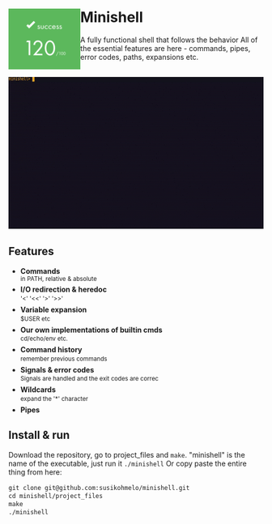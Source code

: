 # Minishell <img align="left" src="https://github.com/susikohmelo/minishell/blob/main/readme_files/score.png" height="120"/>
A fully functional shell that follows the behavior  All of the essential features are here - commands, pipes, error codes, paths, expansions etc.

<br/>

<img src="https://github.com/susikohmelo/minishell/blob/main/readme_files/minishell_minidemo.gif" height="300" />

## Features
* **Commands** <br/>
<sup> in PATH, relative & absolute
* **I/O redirection & heredoc** <br/>
<sup> '<' '<<' '>' '>>' <sup/>
* **Variable expansion** <br/>
<sup> $USER etc <sup/>
* **Our own implementations of builtin cmds** <br/>
<sup> cd/echo/env etc. <sup/>
* **Command history** <br/>
<sup> remember previous commands <sup/>
* **Signals & error codes** <br/>
<sup> Signals are handled and the exit codes are correc <sup/>
* **Wildcards** <br/>
<sup> expand the '*' character <sup/>
* **Pipes**
## Install & run
Download the repository, go to project_files and `make`. "minishell" is the name of the executable, just run it `./minishell`
Or copy paste the entire thing from here:
```
git clone git@github.com:susikohmelo/minishell.git
cd minishell/project_files
make
./minishell
```
